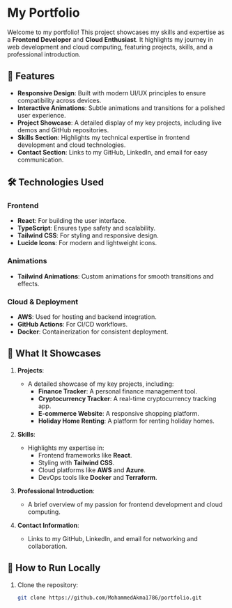 # My Portfolio

Welcome to my portfolio! This project showcases my skills and expertise as a **Frontend Developer** and **Cloud Enthusiast**. It highlights my journey in web development and cloud computing, featuring projects, skills, and a professional introduction.

## 🌟 Features

- **Responsive Design**: Built with modern UI/UX principles to ensure compatibility across devices.
- **Interactive Animations**: Subtle animations and transitions for a polished user experience.
- **Project Showcase**: A detailed display of my key projects, including live demos and GitHub repositories.
- **Skills Section**: Highlights my technical expertise in frontend development and cloud technologies.
- **Contact Section**: Links to my GitHub, LinkedIn, and email for easy communication.

## 🛠️ Technologies Used

### Frontend

- **React**: For building the user interface.
- **TypeScript**: Ensures type safety and scalability.
- **Tailwind CSS**: For styling and responsive design.
- **Lucide Icons**: For modern and lightweight icons.

### Animations

- **Tailwind Animations**: Custom animations for smooth transitions and effects.

### Cloud & Deployment

- **AWS**: Used for hosting and backend integration.
- **GitHub Actions**: For CI/CD workflows.
- **Docker**: Containerization for consistent deployment.

## 📂 What It Showcases

1. **Projects**:

   - A detailed showcase of my key projects, including:
     - **Finance Tracker**: A personal finance management tool.
     - **Cryptocurrency Tracker**: A real-time cryptocurrency tracking app.
     - **E-commerce Website**: A responsive shopping platform.
     - **Holiday Home Renting**: A platform for renting holiday homes.

2. **Skills**:

   - Highlights my expertise in:
     - Frontend frameworks like **React**.
     - Styling with **Tailwind CSS**.
     - Cloud platforms like **AWS** and **Azure**.
     - DevOps tools like **Docker** and **Terraform**.

3. **Professional Introduction**:

   - A brief overview of my passion for frontend development and cloud computing.

4. **Contact Information**:
   - Links to my GitHub, LinkedIn, and email for networking and collaboration.

## 🚀 How to Run Locally

1. Clone the repository:
   ```bash
   git clone https://github.com/MohammedAkma1786/portfolio.git
   ```
